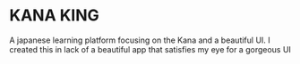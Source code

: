 # KANA KING
A japanese learning platform focusing on the Kana and a beautiful UI.
I created this in lack of a beautiful app that satisfies my eye for a gorgeous UI
